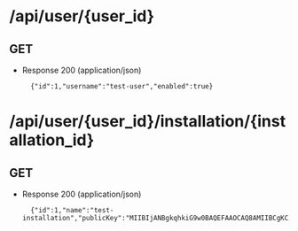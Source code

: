 # /api/user/{user_id}

## GET
+ Response 200 (application/json)

        {"id":1,"username":"test-user","enabled":true}

# /api/user/{user_id}/installation/{installation_id}

## GET
+ Response 200 (application/json)

        {"id":1,"name":"test-installation","publicKey":"MIIBIjANBgkqhkiG9w0BAQEFAAOCAQ8AMIIBCgKCAQEAizG7BiucIhi2OzkqKCG1Fng+rO1o3dIe0txIQNH2Rcano7y202AkXvkc7E66BK8gI66l6mpnR5YxbEZQ76oEDmYsBI0ngVLk4n1CS6TbHm6sMZ23Prj+MDhjNrIwLkq0JC1rzgTgm0pvDnOQtk0aiodjTJLnGNCLoKbP1Ms5PMYgj8hWKLLIby1ELN5IKLDrt1wLAHmmPTcBwnQji/tPZbXOCGcSOi5kyPpgYrgZK+f0CzG/7GIsO3twQ6Q5Yc0mbS48eWUITGhUwD+UexaXE8RqLYfp3uyToCM5omgOWKPVEWgJTwmZ66fybHF5w/k0I+f+6FI12JKEGhze6DIFewIDAQAB"}